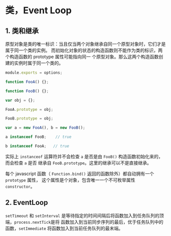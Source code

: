 # 类，Event Loop

## 1. 类和继承

原型对象是类的唯一标识：当且仅当两个对象继承自同一个原型对象时，它们才是属于同一个类的实例。
而初始化对象的状态的构造函数则不能作为类的标识，两个构造函数的 prototype 属性可能指向同一
个原型对象。那么这两个构造函数创建的实例时属于同一个类的。  

```javascript
module.exports = options;

function FooA() {};

function FooB() {};

var obj = {};

FooA.prototype = obj;

FooB.prototype = obj;

var a = new FooA(), b = new FooB();

a instanceof FooB;    // true

b instanceof FooA;   // true
```   

实际上 `instanceof` 运算符并不会检查 `a` 是否是由 `FooB()` 构造函数初始化来的，而会检查 `a` 是否
继承自 `FooB.prototype`。这里的继承可以不是直接继承。   

每个 javascript 函数（ `Function.bind()` 返回的函数除外）都自动拥有一个 `prototype` 属性，
这个属性是个对象，包含唯一一个不可枚举属性 `constructor`。  


## 2. EventLoop

`setTimeout` 和 `setInterval` 是等待指定的时间间隔后将函数加入到任务队列的顶端，`process.nextTick`是将
函数加入到当前同步序列的最后，优于任务队列中的函数，`setImmediate` 将函数加入到当前任务队列的最末端。  
